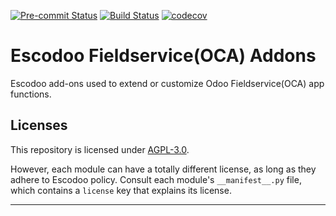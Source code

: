 
<!-- /!\ Non OCA Context : Set here the badge of your runbot / runboat instance. -->
[![Pre-commit Status](https://github.com/Escodoo/fieldservice-addons/actions/workflows/pre-commit.yml/badge.svg?branch=16.0)](https://github.com/Escodoo/fieldservice-addons/actions/workflows/pre-commit.yml?query=branch%3A16.0)
[![Build Status](https://github.com/Escodoo/fieldservice-addons/actions/workflows/test.yml/badge.svg?branch=16.0)](https://github.com/Escodoo/fieldservice-addons/actions/workflows/test.yml?query=branch%3A16.0)
[![codecov](https://codecov.io/gh/Escodoo/fieldservice-addons/branch/16.0/graph/badge.svg)](https://codecov.io/gh/Escodoo/fieldservice-addons)
<!-- /!\ Non OCA Context : Set here the badge of your translation instance. -->

<!-- /!\ do not modify above this line -->

# Escodoo Fieldservice(OCA) Addons

Escodoo add-ons used to extend or customize Odoo Fieldservice(OCA) app functions.

<!-- /!\ do not modify below this line -->

<!-- prettier-ignore-start -->



<!-- prettier-ignore-end -->

## Licenses

This repository is licensed under [AGPL-3.0](LICENSE).

However, each module can have a totally different license, as long as they adhere to Escodoo
policy. Consult each module's `__manifest__.py` file, which contains a `license` key
that explains its license.

----
<!-- /!\ Non OCA Context : Set here the full description of your organization. -->
